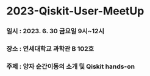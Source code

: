 # 2023-Qiskit-User-MeetUp

### 일시 : 2023. 6. 30 금요일 9시~12시
### 장소 : 연세대학교 과학관 B 102호
### 주제 : 양자 순간이동의 소개 및 Qiskit hands-on

